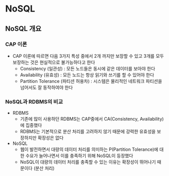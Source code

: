 # NoSQL

## NoSQL 개요

### CAP 이론

* CAP 이론에 따르면 다음 3가지 특성 중에서 2개 까지만 보장할 수 있고 3개를 모두 보장하는 것은 현실적으로 불가능하다고 한다
  * Consistency (일관성) : 모든 노드들은 동시에 같은 데이터를 보아야 한다
  * Availability (유효성) : 모든 노드는 항상 읽기와 쓰기를 할 수 있어야 한다
  * Partition Tolerance (파티션 허용차) : 시스템은 물리적인 네트워크 파티션을 넘어서도 잘 동작하여야 한다

### NoSQL과 RDBMS의 비교

* RDBMS
  * 기존에 많이 사용하던 RDBMS는 CAP중에서 CA(Consistency, Availability)에 집중했다
  * RDBMS는 기본적으로 분산 처리를 고려하지 않기 때문에 강력한 유효성을 보장하지만 확장성은 없다
* NoSQL
  * 웹이 발전하면서 대량의 데이터 처리를 의미하는 P(Partition Tolerance)에 대한 수요가 늘어나면서 이를 충족하기 위해 NoSQL이 등장했다
  * NoSQL이 대량의 데이터 처리를 충족할 수 있는 이유는 확장성이 뛰어나기 때문이다 (분산 처리)
